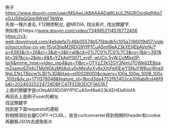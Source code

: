 例子 https://www.douyin.com/user/MS4wLjABAAAADaWLkULZNGROordjpRjKq7x0JJ58gQQpk9WxkF1lbWw<br>
先按一條片進去, F12開控制台, 選MEDIA, 找出影片, 找出關鍵字, <br>
例如影片https://www.douyin.com/video/7349852114576772406<br>
https://v3-web.douyinvod.com/4ebdefa7c46b05574b575bbdb5c105a7/66019d07/video/tos/cn/tos-cn-ve-15/oI3tipM2RDG9YfP1CuA5mf8eA23kXEHEbAVofA/?a=6383&ch=26&cr=3&dr=0&lr=all&cd=0%7C0%7C0%7C3&cv=1&br=397&bt=397&cs=2&ds=6&ft=YZkApY0071_vvjjF-wUCn.5yW.CoMbx0P-IpiX&mime_type=video_mp4&qs=11&rc=OTYzZ2k1ZGY3NmU7OWk6ZEBpamZsamc6Zjt4cTMzNGkzM0AuLy0yMmAxXy8xXmFeXjEwYSNuYW8ucjRnaXNgLS1kLTBzcw%3D%3D&btag=e00028000&cquery=100a_100w_100B_100x_100z&dy_q=1711378048&feature_id=9bcd3da4752f92402ca306ab9cd46f9b&l=20240325224728DBFC47FEDB3DCF1A07A7<br>
上面的關鍵字是oI3tipM2RDG9YfP1CuA5mf8eA23kXEHEbAVofA<br>
再回去上面例子user的網址<br>
找這關鍵字<br>
找到是下面requests的連結<br>
對相關項目右鍵COPY->CURL，放去curlconverter得到相關的header和cookie<br>
再觀察JSON去提取影片<br>

